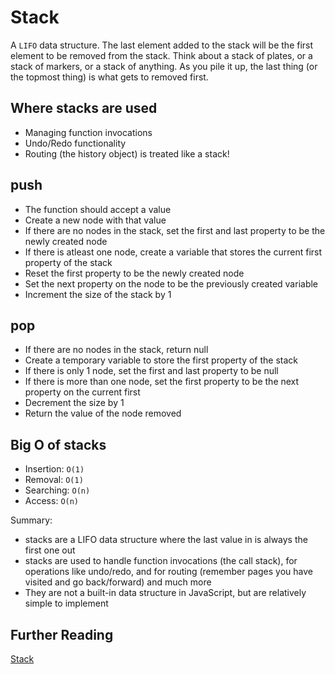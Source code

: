# Stack

A `LIFO` data structure. The last element added to the stack will be the first element to be removed from the stack. Think about a stack of plates, or a stack of markers, or a stack of anything. As you pile it up, the last thing (or the topmost thing) is what gets to removed first.

## Where stacks are used

- Managing function invocations
- Undo/Redo functionality
- Routing (the history object) is treated like a stack!

## push

- The function should accept a value
- Create a new node with that value
- If there are no nodes in the stack, set the first and last property to be the newly created node
- If there is atleast one node, create a variable that stores the current first property of the stack
- Reset the first property to be the newly created node
- Set the next property on the node to be the previously created variable
- Increment the size of the stack by 1

## pop

- If there are no nodes in the stack, return null
- Create a temporary variable to store the first property of the stack
- If there is only 1 node, set the first and last property to be null
- If there is more than one node, set the first property to be the next property on the current first
- Decrement the size by 1
- Return the value of the node removed

## Big O of stacks

- Insertion: `O(1)`
- Removal: `O(1)`
- Searching: `O(n)`
- Access: `O(n)`

Summary:
<br>

- stacks are a LIFO data structure where the last value in is always the first one out
- stacks are used to handle function invocations (the call stack), for operations like undo/redo, and for routing (remember pages you have visited and go back/forward) and much more
- They are not a built-in data structure in JavaScript, but are relatively simple to implement

## Further Reading

[Stack](<https://en.wikipedia.org/wiki/Stack_(abstract_data_type)>)
